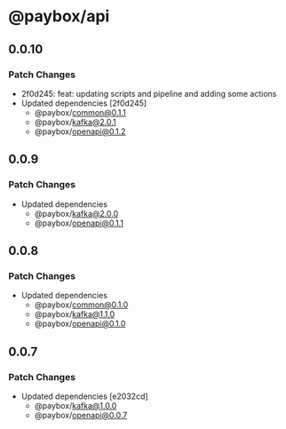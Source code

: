 # @paybox/api

## 0.0.10

### Patch Changes

- 2f0d245: feat: updating scripts and pipeline and adding some actions
- Updated dependencies [2f0d245]
  - @paybox/common@0.1.1
  - @paybox/kafka@2.0.1
  - @paybox/openapi@0.1.2

## 0.0.9

### Patch Changes

- Updated dependencies
  - @paybox/kafka@2.0.0
  - @paybox/openapi@0.1.1

## 0.0.8

### Patch Changes

- Updated dependencies
  - @paybox/common@0.1.0
  - @paybox/kafka@1.1.0
  - @paybox/openapi@0.1.0

## 0.0.7

### Patch Changes

- Updated dependencies [e2032cd]
  - @paybox/kafka@1.0.0
  - @paybox/openapi@0.0.7

